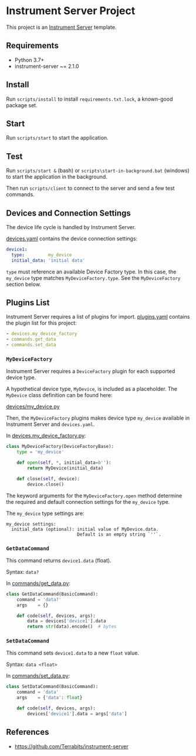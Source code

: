 # Instrument Server Project

This project is an [Instrument Server](https://github.com/Terrabits/instrument-server) template.

## Requirements

-   Python 3.7+
-   instrument-server ~= 2.1.0

## Install

Run `scripts/install` to install `requirements.txt.lock`, a known-good package set.

## Start

Run `scripts/start` to start the application.

## Test

Run `scripts/start &` (bash) or `scripts\start-in-background.bat` (windows) to start the application in the background.

Then run `scripts/client` to connect to the server and send a few test commands.

## Devices and Connection Settings

The device life cycle is handled by Instrument Server.

[devices.yaml](devices.yaml) contains the device connection settings:

```yaml
device1:
  type:         my_device
  initial_data: 'initial data'
```

`type` must reference an available Device Factory type. In this case, the `my_device` type matches `MyDeviceFactory.type`. See the `MyDeviceFactory` section below.

## Plugins List

Instrument Server requires a list of plugins for import. [plugins.yaml](plugins.yaml) contains the plugin list for this project:

```yaml
- devices.my_device_factory
- commands.get_data
- commands.set_data
```

### `MyDeviceFactory`

Instrument Server requires a `DeviceFactory` plugin for each supported device type.

A hypothetical device type, `MyDevice`, is included as a placeholder. The `MyDevice` class definition can be found here:

[devices/my_device.py](devices/my_device.py)

Then, the `MyDeviceFactory` plugins makes device type `my_device` available in Instrument Server and `devices.yaml`.

In [devices.my_device_factory.py](devices.my_device_factory.py):

```python
class MyDeviceFactory(DeviceFactoryBase):
    type = 'my_device'

    def open(self, *, initial_data=b''):
        return MyDevice(initial_data)

    def close(self, device):
        device.close()
```

The keyword arguments for the `MyDeviceFactory.open` method determine the required and default connection settings for the `my_device` type.

The `my_device` type settings are:

```comment
my_device settings:
  initial_data (optional): initial value of MyDevice.data.
                           Default is an empty string `''`.
```

### `GetDataCommand`

This command returns `device1.data` (float).

Syntax: `data?`

In [commands/get_data.py](commands/get_data.py):

```python
class GetDataCommand(BasicCommand):
    command = 'data?'
    args    = {}

    def code(self, devices, args):
        data = devices['device1'].data
        return str(data).encode()  # bytes
```

### `SetDataCommand`

This command sets `device1.data` to a new `float` value.

Syntax: `data <float>`

In [commands/set_data.py](commands/set_data.py):

```python
class SetDataCommand(BasicCommand):
    command = 'data'
    args    = {'data': float}

    def code(self, devices, args):
        devices['device1'].data = args['data']
```

## References

-   <https://github.com/Terrabits/instrument-server>

